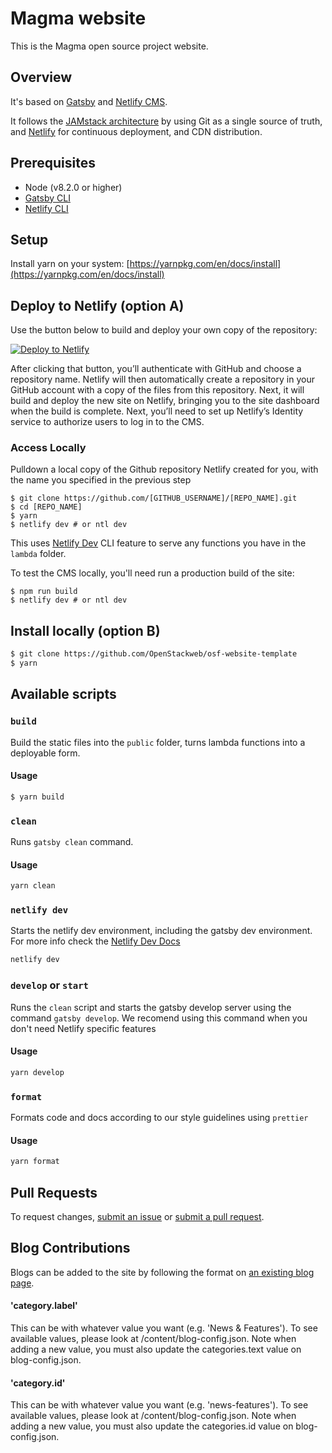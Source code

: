 #  Magma website

This is the Magma open source project website.

## Overview

It's based on [Gatsby](https://www.gatsbyjs.org/) and [Netlify CMS](https://www.netlifycms.org).

It follows the [JAMstack architecture](https://jamstack.org) by using Git as a single source of truth, and [Netlify](https://www.netlify.com) for continuous deployment, and CDN distribution.

## Prerequisites

- Node (v8.2.0 or higher)
- [Gatsby CLI](https://www.gatsbyjs.org/tutorial/part-zero/#using-the-gatsby-cli)
- [Netlify CLI](https://github.com/netlify/cli)

## Setup

Install yarn on your system: [https://yarnpkg.com/en/docs/install](https://yarnpkg.com/en/docs/install)

## Deploy to Netlify (option A)

Use the button below to build and deploy your own copy of the repository:

<a href="https://app.netlify.com/start/deploy?repository=https://github.com/jbryce/magma-website&amp;stack=cms"><img src="https://www.netlify.com/img/deploy/button.svg" alt="Deploy to Netlify"></a>

After clicking that button, you’ll authenticate with GitHub and choose a repository name. Netlify will then automatically create a repository in your GitHub account with a copy of the files from this repository. Next, it will build and deploy the new site on Netlify, bringing you to the site dashboard when the build is complete. Next, you’ll need to set up Netlify’s Identity service to authorize users to log in to the CMS.

### Access Locally

Pulldown a local copy of the Github repository Netlify created for you, with the name you specified in the previous step
```
$ git clone https://github.com/[GITHUB_USERNAME]/[REPO_NAME].git
$ cd [REPO_NAME]
$ yarn
$ netlify dev # or ntl dev
```

This uses [Netlify Dev](https://www.netlify.com/products/dev) CLI feature to serve any functions you have in the `lambda` folder.

To test the CMS locally, you'll need run a production build of the site:

```
$ npm run build
$ netlify dev # or ntl dev
```

## Install locally (option B)

```sh
$ git clone https://github.com/OpenStackweb/osf-website-template
$ yarn 
```

## Available scripts

### `build`

Build the static files into the `public` folder, turns lambda functions into a deployable form. 

#### Usage

```sh
$ yarn build
```

### `clean`

Runs `gatsby clean` command.

#### Usage

```sh
yarn clean
```

### `netlify dev`

Starts the netlify dev environment, including the gatsby dev environment.
For more info check the [Netlify Dev Docs](https://github.com/netlify/cli/blob/master/docs/netlify-dev.md)

```sh
netlify dev
```

### `develop` or `start`

Runs the `clean` script and starts the gatsby develop server using the command `gatsby develop`. We recomend using this command when you don't need Netlify specific features

#### Usage

```sh
yarn develop
```

### `format`

Formats code and docs according to our style guidelines using `prettier`

#### Usage

```sh
yarn format
```

## Pull Requests

To request changes, [submit an issue](https://github.com/OpenStackweb/osf-website-template/issues) or [submit a pull request](https://github.com/OpenStackweb/osf-website-template/pulls).

## Blog Contributions

Blogs can be added to the site by following the format on [an existing blog page](https://www.magmacore.org/blog/magma-release-1.3/).

#### 'category.label'

This can be with whatever value you want (e.g. 'News & Features').  To see available values, please look at /content/blog-config.json.  Note when adding a new value, you must also update the categories.text value on blog-config.json.  

#### 'category.id'

This can be with whatever value you want (e.g. 'news-features').  To see available values, please look at /content/blog-config.json.  Note when adding a new value, you must also update the categories.id value on blog-config.json.  

